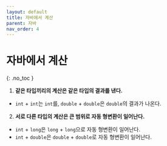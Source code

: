 ```yaml
---
layout: default
title: 자바에서 계산
parent: 자바
nav_order: 4
---
```


# 자바에서 계산  
{: .no_toc }

1. **같은 타입끼리의 계산은 같은 타입의 결과를 낸다.**  
- `int` + `int`는 `int`를, `double` + `double`은 `double`의 결과가 나온다.  
2. **서로 다른 타입의 계산은 큰 범위로 자동 형변환이 일어난다.**  
- `int` + `long`은 `long` + `long`으로 자동 형변환이 일어난다.  
- `int` + `double`은 `double` + `double`로 자동 형변환이 일어난다.